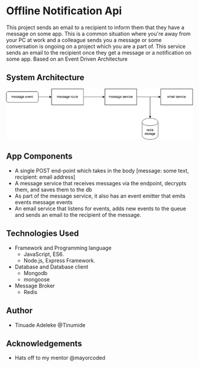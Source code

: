 # Offline Notification Api
This project sends an email to a recipient to inform them that they have a message on some app. This is a common situation where you're away from your PC at work and a colleague sends you a message or some conversation is ongoing on a project which you are a part of. This service sends an email to the recipient once they get a message or a notification on some app.
Based on an Event Driven Architecture
## System Architecture
<img src='aviso architecture.png'></img>
## App Components
* A single POST end-point which takes in the body [message: some text, recipient: email address]
* A message service that receives messages via the endpoint, decrypts them, and saves them to the db
* As part of the message service, it also has an event emitter that emits events message events
* An email service that listens for events, adds new events to the queue and sends an email to the recipient of the message.
## Technologies Used
* Framework and Programming language
  * JavaScript, ES6.
  * Node.js, Express Framework.
* Database and Database client
  * Mongodb
  * mongoose
* Message Broker
  * Redis
## Author
* Tinuade Adeleke @Tinumide
## Acknowledgements
* Hats off to my mentor @mayorcoded
